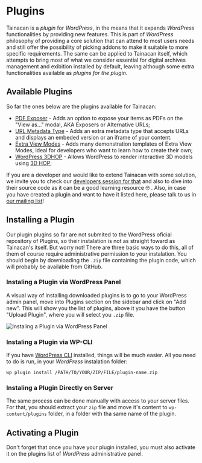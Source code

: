 # Plugins

Tainacan is a _plugin_ for _WordPress_, in the means that it expands _WordPress_ functionalities by providing new features. This is part of _WordPress_ philosophy of providing a core solution that can attend to most users needs and still offer the possibility of picking addons to make it suitable to more specific requirements. The same can be applied to Tainacan itself, which attempts to bring most of what we consider essential for digital archives management and exibition installed by default, leaving although some extra functionalities available as _plugins for the plugin_.

## Available Plugins

So far the ones below are the plugins available for Tainacan:

- [PDF Exposer](/plugin-pdf-exposer) - Adds an option to expose your items as PDFs on the "View as..." modal, AKA Exposers or Alternative URLs;
- [URL Metadata Type](/plugin-metadata-type-url) - Adds an extra metadata type that accepts URLs and displays an embeded version or an iframe of your content.
- [Extra View Modes](/plugin-extra-view-modes) - Adds many demonstration templates of Extra View Modes, ideal for developers who want to learn how to create their own;
- [WordPress 3DHOP](/plugin-3d-hop) - Allows WordPress to render interactive 3D models using [3D HOP](http://3dhop.net/);

If you are a developer and would like to extend Tainacan with some solution, we invite you to check our [developers session for that](/dev/#plugin-development-or-extension) and also to dive into their source code as it can be a good learning resource 🤓 . Also, in case you have created a plugin and want to have it listed here, please talk to us in [our mailing list](https://lists.riseup.net/www/subscribe/tainacan)!

## Installing a Plugin

Our plugin plugins so far are not submited to the WordPress oficial repository of Plugins, so their instalation is not as straight foward as Tainacan's itself. But worry not! There are three basic ways to do this, all of them of course require administrative permission to your instalation. You should begin by downloading the `.zip` file containing the plugin code, which will probably be available from GitHub.

### Instaling a Plugin via WordPress Panel

A visual way of installing downloaded plugins is to go to your WordPress admin panel, move into Plugins section on the sidebar and click on "Add new". This will show you the list of plugins, above it you have the button "Upload Plugin", where you will select you `.zip` file.

![Instaling a Plugin via WordPress Panel](/_assets/images/plugins_1.png)

### Instaling a Plugin via WP-CLI

If you have [WordPress CLI](https://wp-cli.org/#installing) installed, things will be much easier. All you need to do is run, in your _WordPress_ instalation folder:

```
wp plugin install /PATH/TO/YOUR/ZIP/FILE/plugin-name.zip
```

### Instaling a Plugin Directly on Server

The same process can be done manually with access to your server files. For that, you should extract your `zip` file and move it's content to `wp-content/plugins` folder, in a folder with tha same name of the plugin.

## Activating a Plugin

Don't forget that once you have your plugin installed, you must also activate it on the plugins list of _WordPress_ administrative panel.

